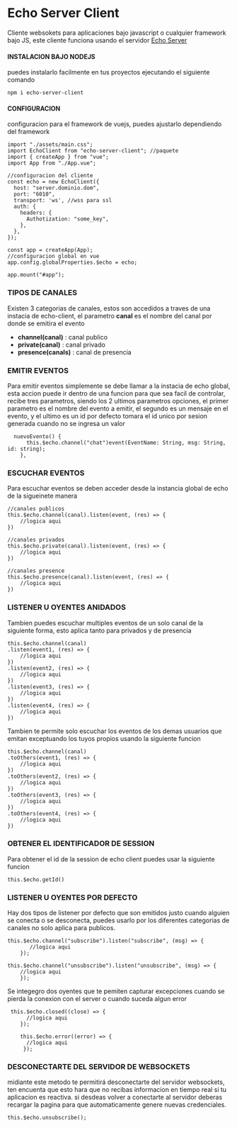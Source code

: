 # Echo Server Client
Cliente websokets para aplicaciones bajo javascript o cualquier framework bajo JS, este cliente funciona usando el servidor [Echo Server](https://gitlab.com/elyerr/echo-server)

#### INSTALACION BAJO NODEJS
puedes instalarlo facilmente en tus proyectos ejecutando el siguiente comando
```
npm i echo-server-client
```
#### CONFIGURACION
configuracion para el framework de vuejs, puedes ajustarlo dependiendo del framework
```
import "./assets/main.css";
import EchoClient from "echo-server-client"; //paquete
import { createApp } from "vue";
import App from "./App.vue";

//configuracion del cliente
const echo = new EchoClient({
  host: "server.dominio.dom",
  port: "6010",
  transport: 'ws', //wss para ssl
  auth: {
    headers: {
      Authotization: "some_key",
    },
  },
});

const app = createApp(App);
//configuracion global en vue 
app.config.globalProperties.$echo = echo;

app.mount("#app");

```

### TIPOS DE CANALES
Existen 3 categorias de canales, estos son accedidos a traves de una instacia de echo-client, el parametro **canal** es el nombre del canal por donde se emitira el evento
- **channel(canal)** : canal publico
- **private(canal)** : canal privado
- **presence(canals)** : canal de presencia


### EMITIR EVENTOS
Para emitir eventos simplemente se debe llamar a la instacia de echo global, esta accion puede ir dentro de una funcion para que sea facil de controlar, recibe tres parametros, siendo
los 2 ultimos parametros opciones, el primer parametro es el nombre del evento a emitir, el segundo es un mensaje en el evento, y el ultimo es un id por defecto tomara el id unico por sesion generada cuando no se ingresa un valor
```
  nuevoEvento() {
      this.$echo.channel("chat")event(EventName: String, msg: String, id: string);
    },
```

### ESCUCHAR EVENTOS
Para escuchar eventos se deben acceder desde la instancia global de echo de la sigueinete manera

```
//canales publicos
this.$echo.channel(canal).listen(event, (res) => {
    //logica aqui
})

//canales privados
this.$echo.private(canal).listen(event, (res) => {
    //logica aqui
})

//canales presence
this.$echo.presence(canal).listen(event, (res) => {
    //logica aqui
})

```
### LISTENER U OYENTES ANIDADOS
Tambien puedes escuchar multiples eventos de un solo canal de la siguiente forma, esto aplica tanto para privados y de presencia

``` 
this.$echo.channel(canal)
.listen(event1, (res) => {
    //logica aqui
})
.listen(event2, (res) => {
    //logica aqui
})
.listen(event3, (res) => {
    //logica aqui
})
.listen(event4, (res) => {
    //logica aqui
})

``` 
Tambien te permite  solo escuchar los eventos de los demas usuarios que emitan exceptuando los tuyos propios usando la siguiente funcion

``` 
this.$echo.channel(canal)
.toOthers(event1, (res) => {
    //logica aqui
})
.toOthers(event2, (res) => {
    //logica aqui
})
.toOthers(event3, (res) => {
    //logica aqui
})
.toOthers(event4, (res) => {
    //logica aqui
})

``` 
### OBTENER EL IDENTIFICADOR DE SESSION
Para obtener el id de la session de echo client puedes usar la siguiente funcion
```
this.$echo.getId()
```

### LISTENER U OYENTES POR DEFECTO
Hay dos tipos de listener por defecto que son emitidos justo cuando alguien se conecta o se desconecta, puedes usarlo por los diferentes categorias de canales no solo aplica para publicos.
```
this.$echo.channel("subscribe").listen("subscribe", (msg) => {
       //logica aqui
    });

this.$echo.channel("unsubscribe").listen("unsubscribe", (msg) => {
    //logica aqui
    });

```

Se integegro dos oyentes que te pemiten capturar excepciones cuando se pierda la conexion con el server o cuando suceda algun error
```
 this.$echo.closed((close) => {
      //logica aqui
    });

    this.$echo.error((error) => {
      //logica aqui
     });

```

### DESCONECTARTE DEL SERVIDOR DE WEBSOCKETS
midiante este metodo te permitirá desconectarte del servidor websockets, ten encuenta que esto hara que no recibas informacion en tiempo real si tu aplicacion es reactiva. si desdeas volver a conectarte al servidor deberas recargar la pagina para que automaticamente genere nuevas credenciales.
```
this.$echo.unsubscribe();

```
